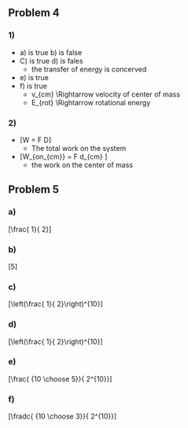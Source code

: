 



## Problem 4

### 1)
* a) is true b) is false
* C) is true d) is fales
  * the transfer of energy is concerved
* e) is true
* f) is true 
  * v_{cm} \Rightarrow velocity of center of mass
  * E_{rot} \Rightarrow rotational energy

### 2)
* \[W = F D\]
  * The total work on the system 
* \[W_{on_{cm}} = F d_{cm} \]
  * the work on the center of mass


## Problem 5

### a)
\[\frac{ 1}{ 2}\]

### b)
\[5\]

### c)
\[\left(\frac{ 1}{ 2}\right)^{10}\]

### d)
\[\left(\frac{ 1}{ 2}\right)^{10}\]

### e)
\[\frac{ {10 \choose 5}}{ 2^{10}}\]

### f) 
\[\fradc{ {10 \choose 3}}{ 2^{10}}\]
